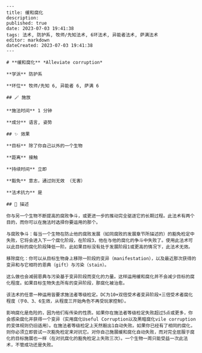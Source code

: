 
    ---
    title: 缓和腐化
    description: 
    published: true
    date: 2023-07-03 19:41:38
    tags: 法术, 防护系, 牧师/先知法术, 6环法术, 异能者法术, 萨满法术
    editor: markdown
    dateCreated: 2023-07-03 19:41:38
    ---

    # **缓和腐化** *Alleviate corruption*

    **学派** 防护系 

    **环位** 牧师/先知 6, 异能者 6, 萨满 6

    ## 🪄 施放

    **施法时间** 1 分钟

    **成分** 语言, 姿势

    ## ✨ 效果 

    **目标** 除了你自己以外的一个生物 

    **距离** 接触  

    **持续时间** 立即 

    **豁免** 意志，通过则无效 （无害）

    **法术抗力** 是

    ## 📖 描述

    你与另一个生物不断提高的腐败争斗，或更进一步的推动完全驱逐它的长期过程。此法术有两个目的，而你可以在施法时选择你要运用的那个。

    与腐败争斗：每当一个生物在防止他的腐败发展（如同腐败的发展章节所描述的）的豁免检定中失败，它将会进入下一个腐化阶段，在阶段3，他在与他的腐化的争斗中失败了。使用此法术可以此目标的腐化阶段降低一阶。此如果目标没有处于发展阶段1或更高的情况下，此法术无效。

    移除腐化：你可以从目标生物身上移除一阶段的变异（manifestation），以及最近那次获得的变异和与它相符的恩典（gift）与污染（stain）。

    这么做也会减弱恩典与污染基于变异阶段而变化的力量。这样运用缓和腐化并不会减少目标的腐化程度。如果目标生物失去所有的变异阶段，那腐化被治愈。

    该法术的任意一种运用皆要求施法者等级检定。DC为10+双倍受术者变异阶段+三倍受术者腐化程度（于0、3、6生效，从程度三开始角色不再受玩家控制）。

    影响腐化是危险的，因为他们有传染的性质。如果你在施法者等级检定失败超过5点或更多，你会感染腐化并获得一个变异（实用腐化Useful Corruption以及黑暗腐化vile corruption的变体规则仍旧适用）。在施法者等级检定上天然骰出1自动失败。如果你已经有了相同的腐化，则你必须立即尝试一次豁免检定来对抗它。对你自己施展缓和腐化自动失败，而对完全屈服于腐化的目标施展也一样（在对抗腐化的豁免检定上失败三次）。一个生物一周只能受益一次此法术，不管成功还是失败。
    